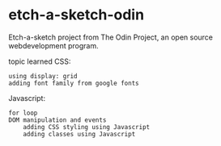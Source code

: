 # etch-a-sketch-odin

Etch-a-sketch project from The Odin Project, an open source webdevelopment program.

topic learned
CSS:

    using display: grid
    adding font family from google fonts

Javascript:

    for loop
    DOM manipulation and events
        adding CSS styling using Javascript
        adding classes using Javascript
